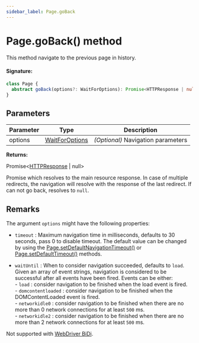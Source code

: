 ```yaml
---
sidebar_label: Page.goBack
---
```


# Page.goBack() method

This method navigate to the previous page in history.

#### Signature:

```typescript
class Page {
  abstract goBack(options?: WaitForOptions): Promise<HTTPResponse | null>;
}
```

## Parameters

| Parameter | Type                                            | Description                        |
| --------- | ----------------------------------------------- | ---------------------------------- |
| options   | [WaitForOptions](./puppeteer.waitforoptions.md) | _(Optional)_ Navigation parameters |

**Returns:**

Promise&lt;[HTTPResponse](./puppeteer.httpresponse.md) \| null&gt;

Promise which resolves to the main resource response. In case of multiple redirects, the navigation will resolve with the response of the last redirect. If can not go back, resolves to `null`.

## Remarks

The argument `options` might have the following properties:

- `timeout` : Maximum navigation time in milliseconds, defaults to 30 seconds, pass 0 to disable timeout. The default value can be changed by using the [Page.setDefaultNavigationTimeout()](./puppeteer.page.setdefaultnavigationtimeout.md) or [Page.setDefaultTimeout()](./puppeteer.page.setdefaulttimeout.md) methods.

- `waitUntil` : When to consider navigation succeeded, defaults to `load`. Given an array of event strings, navigation is considered to be successful after all events have been fired. Events can be either:<br/> - `load` : consider navigation to be finished when the load event is fired.<br/> - `domcontentloaded` : consider navigation to be finished when the DOMContentLoaded event is fired.<br/> - `networkidle0` : consider navigation to be finished when there are no more than 0 network connections for at least `500` ms.<br/> - `networkidle2` : consider navigation to be finished when there are no more than 2 network connections for at least `500` ms.

Not supported with [WebDriver BiDi](https://pptr.dev/faq#q-what-is-the-status-of-cross-browser-support).
